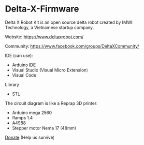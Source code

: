 # Delta-X-Firmware

Delta X Robot Kit is an open source delta robot created by IMWI Technology, a Vietnamese startup company. 

Website: https://www.deltaxrobot.com/

Community: https://www.facebook.com/groups/DeltaXCommunity/

IDE (can use):
 - Arduino IDE
 - Visual Studio (Visual Micro Extension)
 - Visual Code

Library
 - STL

The circuit diagram is like a Reprap 3D printer:
 - Arduino mega 2560
 - Ramps 1.4
 - A4988
 - Stepper motor Nema 17 (48mm)

[Donate](https://www.deltaxrobot.com/p/donate.html) (Help us survive)

